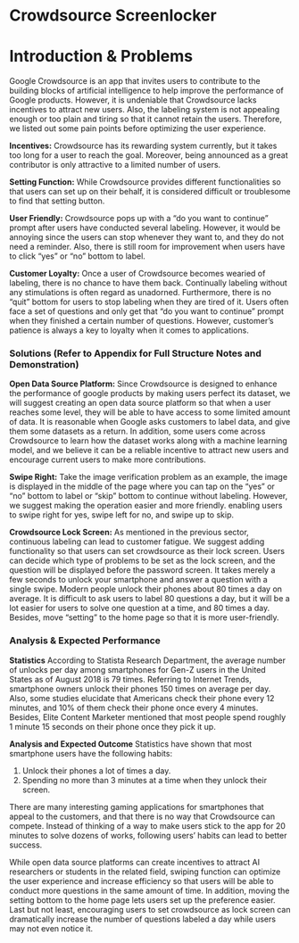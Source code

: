 # Crowdsource Screenlocker
# Introduction & Problems
Google Crowdsource is an app that invites users to contribute to the building blocks of artificial intelligence to help improve the performance of Google products. However, it is undeniable that Crowdsource lacks incentives to attract new users. Also, the labeling system is not appealing enough or too plain and tiring so 
that it cannot retain the users. Therefore, we listed out some pain points before optimizing the user experience.

**Incentives:** 
Crowdsource has its rewarding system currently, but it takes too long for a user to reach the goal. Moreover, being announced as a great contributor is only attractive to a limited number of users. 

**Setting Function:**
While Crowdsource provides different functionalities so that users can set up on their behalf, it is considered difficult or troublesome to find that setting button. 

**User Friendly:** 
Crowdsource pops up with a “do you want to continue” prompt after users have conducted several labeling. However, it would be annoying since the users can stop whenever they want to, and they do not need a reminder. Also, there is still room for improvement when users have to click “yes” or “no” bottom to label.

**Customer Loyalty:** 
Once a user of Crowdsource becomes wearied of labeling, there is no chance to have them back. Continually labeling without any stimulations is often regard as unadorned. Furthermore, there is no “quit” bottom for users to stop labeling when they are tired of it. Users often face a set of questions and only get that “do you want to continue” prompt when they finished a certain number of questions. However, customer’s patience is always a key to loyalty when it comes to applications.

### Solutions (Refer to Appendix for Full Structure Notes and Demonstration)

**Open Data Source Platform:**
Since Crowdsource is designed to enhance the performance of google products by making users perfect its dataset, we will suggest creating an open data source platform so that when a user reaches some level, they will be able to have access to some limited amount of data. It is reasonable when Google asks customers to label data, and give them some datasets as a return. In addition, some users come across Crowdsource to learn how the dataset works along with a machine learning model, and we believe it can be a reliable incentive to attract new users and encourage current users to make more contributions. 

**Swipe Right:** 
Take the image verification problem as an example, the image is displayed in the middle of the page where you can tap on the “yes” or “no” bottom to label or “skip” bottom to continue without labeling. However, we suggest making the operation easier and more friendly. enabling users to swipe right for yes, swipe left for no, and swipe up to skip.

**Crowdsource Lock Screen:** 
As mentioned in the previous sector, continuous labeling can lead to customer fatigue. We suggest adding functionality so that users can set crowdsource as their lock screen. Users can decide which type of problems to be set as the lock screen, and the question will be displayed before the password screen. It takes merely a few seconds to unlock your smartphone and answer a question with a single swipe. Modern people unlock their phones about 80 times a day on average. It is difficult to ask users to label 80 questions a day, but it will be a lot easier for users to solve one question at a time, and 80 times a day. Besides, move “setting” to the home page so that it is more user-friendly.

### Analysis & Expected Performance
**Statistics**
According to Statista Research Department, the average number of unlocks per day among smartphones for Gen-Z users in the United States as of August 2018 is 79 times. Referring to Internet Trends, smartphone owners unlock their phones 150 times on average per day. Also, some studies elucidate that Americans check their phone every 12 minutes, and 10% of them check their phone once every 4 minutes. Besides, Elite Content Marketer mentioned that most people spend roughly 1 minute 15 seconds on their phone once they pick it up. 

**Analysis and Expected Outcome**
Statistics have shown that most smartphone users have the following habits:
1. Unlock their phones a lot of times a day.
2. Spending no more than 3 minutes at a time when they unlock their screen.

There are many interesting gaming applications for smartphones that appeal to the customers, and that there is no way that Crowdsource can compete. Instead of thinking of a way to make users stick to the app for 20 minutes to solve dozens of works, following users’ habits can lead to better success. 

While open data source platforms can create incentives to attract AI researchers or students in the related field, swiping function can optimize the user experience and increase efficiency so that users will be able to conduct more questions in the same amount of time. In addition, moving the setting bottom to the home page lets users set up the preference easier. Last but not least, encouraging users to set crowdsource as lock screen can dramatically increase the number of questions labeled a day while users may not even notice it.
